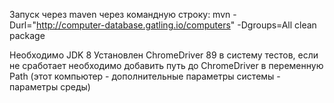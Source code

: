 Запуск через maven через командную строку: mvn -Durl="http://computer-database.gatling.io/computers" -Dgroups=All clean package

Необходимо JDK 8 
Установлен ChromeDriver 89 в систему тестов, если не сработает необходимо добавить путь до ChromeDriver в переменную Path (этот компьютер - 
дополнительные параметры системы - параметры среды)
